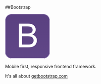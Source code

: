 ##Bootstrap

![bs](img/bs.png)

Mobile first, responsive frontend framework.

It's all about [getbootstrap.com](http://getbootstrap.com)
